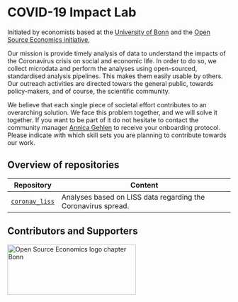 # COVID-19 Impact Lab

Initiated by economists based at the [University of Bonn](https://econ.uni-bonn.de) and the [Open Source Economics initiative](https://github.com/OpenSourceEconomics),

Our mission is provide timely analysis of data to understand the impacts of the Coronavirus crisis on social and economic life. In order to do so, we collect microdata and perform the analyses using open-sourced, standardised analysis pipelines. This makes them easily usable by others. Our outreach activities are directed towars the general public, towards policy-makers, and of course, the scientific community.

We believe that each single piece of societal effort contributes to an overarching solution. We face this problem together, and we will solve it together. If you want to be part of it do not hesitate to contact the community manager [Annica Gehlen](https://github.com/amageh) to receive your onboarding protocol. Please indicate with which skill sets you are planning to contribute towards our work.


Overview of repositories
---


 Repository  | Content
------------ | -------------
[`coronav_liss`](https://github.com/OpenSourceEconomics/coronav_liss) | Analyses based on LISS data regarding the Coronavirus spread.


Contributors and Supporters
---


<p align="left">
  <img width="290" height="113" src="logos/OSE_bonn_web.png" alt="Open Source Economics logo chapter Bonn">
</p>
